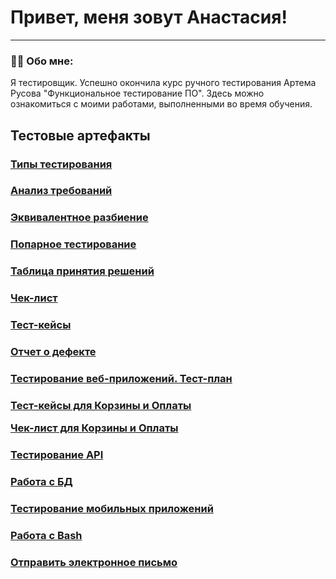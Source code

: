 # Привет, меня зовут Анастасия!

---

### 👨‍💻 Обо мне:

Я тестировщик. Успешно окончила курс ручного тестирования Артема Русова "Функциональное тестирование ПО".
Здесь можно ознакомиться с моими работами, выполненными во время обучения.

<h2>Тестовые артефакты</h2>
    <div> 
        <h3>
            <a href="https://docs.google.com/spreadsheets/d/1CRGFmApOkopHvPk3s7ryXbizS_J218jW3P-2UVPBJLA/edit?usp=sharing">Типы тестирования </a>
            </h3>
            <p>
                <h3>
                    <a href="https://docs.google.com/spreadsheets/d/1z1zAee2jFnbJ5FpVLKiMjo1kzJFsEG9B8bC0p6TcfoE/edit?usp=sharing">Анализ требований </a>
                </h3>
            </p>
        <p>
            <h3>
                <a href="https://docs.google.com/spreadsheets/d/1KkCkogMshED1iHTSIgw6CnniLdbJHEkz-d9mCxDOtes/edit?usp=sharing">Эквивалентное разбиение </a>
            </h3>
        </p>
        <p>
            <h3>
                <a href="https://docs.google.com/spreadsheets/d/19VLzmK8JVUtrs_bqomS3nsEUpom62Ws9ktRZgIhu16o/edit?usp=sharing"> Попарное тестирование</a>
            </h3>
        </p>
        <p>
            <h3>
                <a href="https://docs.google.com/spreadsheets/d/1E7suvOYkBSck4ZdISMMoQX0D-njzlTzvGe2CjGKa4rM/edit?usp=sharing">Таблица принятия решений </a>
            </h3>
        </p>
        <p>
            <h3>
                <a href="https://docs.google.com/spreadsheets/d/1lvAbgpQa_rHTvZVrOQ-ph_oq7DLOAlvvUQTX35-7YIo/edit?usp=sharing"> Чек-лист</a>
            </h3>
        </p>
        <p>
            <h3>
                <a href="https://app.qase.io/project/G7?previewMode=side&suite=96&tab=">Тест-кейсы</a>
            </h3>
        </p>
        <p>
            <h3>
                <a href="https://1drv.ms/x/c/395cf8f5c4807417/ERd0gMT1-FwggDlGBwAAAAABxytszaGDsHjHxwMYlj8CKA?e=yHSCoT ">Отчет о дефекте</a>
            </h3>
        </p>
        <p>
            <h3>
                <a href="https://docs.google.com/spreadsheets/d/1BD3atn6w0OrWr5ZJghpyKR_Njkx-3hKLfF9OxQBR560/edit?usp=sharing ">Тестирование веб-приложений. Тест-план</a>
            </h3>
        </p>
    <p>
        <h3>
            <p>
            <a href="https://app.qase.io/project/G7?suite=188">Тест-кейсы для Корзины и Оплаты</a>
            </p>
            <p>
            <a href="https://docs.google.com/spreadsheets/d/1lvAbgpQa_rHTvZVrOQ-ph_oq7DLOAlvvUQTX35-7YIo/edit?usp=sharing">Чек-лист для Корзины и Оплаты</a>
            </p>
        </h3>
    </p>
        <p>
            <h3>
                <a href="https://github.com/anastasia728/api.">Тестирование API</a>
            </h3>
        </p>
        <p>
            <h3>
                <a href="https://github.com/anastasia728/database">Работа с БД</a>
            </h3>
        </p>
        <p>
            <h3>
                <a href="https://github.com/anastasia728/mobile">Тестирование мобильных приложений</a>
            </h3>
            <p>
                <h3>
                    <a href="https://github.com/anastasia728/git_bash">Работа с Bash</a>
                </h3>
            </p>
        </p>
    </div>
    <h3>
        <a href="mailto:anastasanastas728@jmail.com">Отправить электронное письмо</a>
    </h3>
</body>
</html>
